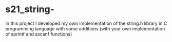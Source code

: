 # s21_string-
In this project I developed my own implementation of the string.h library in C programming language with some additions (with your own implementation of sprintf and sscanf functions)

